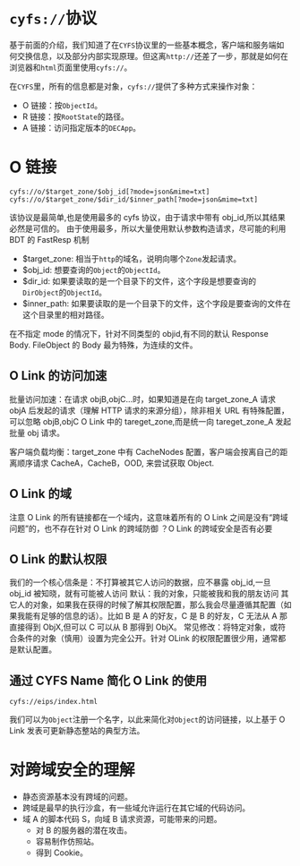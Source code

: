 # `cyfs://`协议

基于前面的介绍，我们知道了在`CYFS`协议里的一些基本概念，客户端和服务端如何交换信息，以及部分内部实现原理。但这离`http://`还差了一步，那就是如何在浏览器和`html`页面里使用`cyfs://`。

在`CYFS`里，所有的信息都是对象，`cyfs://`提供了多种方式来操作对象：

-   O 链接：按`ObjectId`。
-   R 链接：按`RootState`的路径。
-   A 链接：访问指定版本的`DECApp`。

# O 链接

```
cyfs://o/$target_zone/$obj_id[?mode=json&mime=txt]
cyfs://o/$target_zone/$dir_id/$inner_path[?mode=json&mime=txt]
```

该协议是最简单,也是使用最多的 cyfs 协议，由于请求中带有 obj_id,所以其结果必然是可信的。
由于使用最多，所以大量使用默认参数构造请求，尽可能的利用 BDT 的 FastResp 机制

-   $target_zone: 相当于`http`的域名，说明向哪个`Zone`发起请求。
-   $obj_id: 想要查询的`Object`的`ObjectId`。
-   $dir_id: 如果要读取的是一个目录下的文件，这个字段是想要查询的`DirObject`的`ObjectId`。
-   $inner_path: 如果要读取的是一个目录下的文件，这个字段是要查询的文件在这个目录里的相对路径。

在不指定 mode 的情况下，针对不同类型的 objid,有不同的默认 Response Body. FileObject 的 Body 最为特殊，为连续的文件。

## O Link 的访问加速

批量访问加速：在请求 objB,objC...时，如果知道是在向 target_zone_A 请求 objA 后发起的请求（理解 HTTP 请求的来源分组），除非相关 URL 有特殊配置，可以忽略 objB,objC O Link 中的 tareget_zone,而是统一向 tareget_zone_A 发起批量 obj 请求。

客户端负载均衡：target_zone 中有 CacheNodes 配置，客户端会按离自己的距离顺序请求 CacheA，CacheB，OOD, 来尝试获取 Object.

## O Link 的域

注意 O Link 的所有链接都在一个域内，这意味着所有的 O Link 之间是没有“跨域问题”的，也不存在针对 O Link 的跨域防御
？O Link 的跨域安全是否有必要

## O Link 的默认权限

我们的一个核心信条是：不打算被其它人访问的数据，应不暴露 obj_id,一旦 obj_id 被知晓，就有可能被人访问
默认：我的对象，只能被我和我的朋友访问
其它人的对象，如果我在获得的时候了解其权限配置，那么我会尽量遵循其配置（如果我能有足够的信息的话）。比如 B 是 A 的好友，C 是 B 的好友，C 无法从 A 那直接得到 ObjX,但可以 C 可以从 B 那得到 ObjX。
常见修改：将特定对象，或符合条件的对象（慎用）设置为完全公开。针对 OLink 的权限配置很少用，通常都是默认配置。

## 通过 CYFS Name 简化 O Link 的使用

```
cyfs://eips/index.html
```

我们可以为`Object`注册一个名字，以此来简化对`Object`的访问链接，以上基于 O Link 发表可更新静态整站的典型方法。

# 对跨域安全的理解

-   静态资源基本没有跨域的问题。
-   跨域是最早的执行沙盒，有一些域允许运行在其它域的代码访问。
-   域 A 的脚本代码 S，向域 B 请求资源，可能带来的问题。
    -   对 B 的服务器的潜在攻击。
    -   容易制作仿照站。
    -   得到 Cookie。
